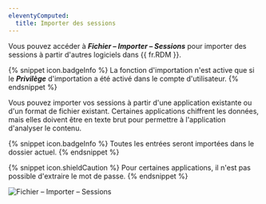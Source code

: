 ```yaml
---
eleventyComputed:
  title: Importer des sessions
---
```

Vous pouvez accéder à ***Fichier – Importer – Sessions*** pour importer des sessions à partir d'autres logiciels dans {{ fr.RDM }}.

{% snippet icon.badgeInfo %}
La fonction d'importation n'est active que si le ***Privilège*** d'importation a été activé dans le compte d'utilisateur.
{% endsnippet %}

Vous pouvez importer vos sessions à partir d'une application existante ou d'un format de fichier existant. Certaines applications chiffrent les données, mais elles doivent être en texte brut pour permettre à l'application d'analyser le contenu.

{% snippet icon.badgeInfo %}
Toutes les entrées seront importées dans le dossier actuel.
{% endsnippet %}

{% snippet icon.shieldCaution %}
Pour certaines applications, il n'est pas possible d'extraire le mot de passe.
{% endsnippet %}

![Fichier – Importer – Sessions](https://cdnweb.devolutions.net/docs/fr/rdm/windows/clip10036.png)
